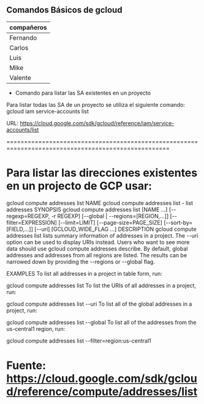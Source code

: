 ## Comandos Básicos de gcloud

compañeros    | 
------------- | 
Fernando      | 
Carlos        | 
Luis          |
Mike          |
Valente       |

- Comando para listar las SA existentes en un proyecto

Para listar todas las SA de un proyecto se utiliza el siguiente comando:
gcloud iam service-accounts list


URL: https://cloud.google.com/sdk/gcloud/reference/iam/service-accounts/list

====================================================================================================
# Para listar las direcciones existentes en un projecto de GCP usar:
gcloud compute addresses list 
NAME
gcloud compute addresses list - list addresses
SYNOPSIS
gcloud compute addresses list [NAME …] [--regexp=REGEXP, -r REGEXP] [--global     | --regions=[REGION,…]] [--filter=EXPRESSION] [--limit=LIMIT] [--page-size=PAGE_SIZE] [--sort-by=[FIELD,…]] [--uri] [GCLOUD_WIDE_FLAG …]
DESCRIPTION
gcloud compute addresses list lists summary information of addresses in a project. The --uri option can be used to display URIs instead. Users who want to see more data should use gcloud compute addresses describe.
By default, global addresses and addresses from all regions are listed. The results can be narrowed down by providing the --regions or --global flag.

EXAMPLES
To list all addresses in a project in table form, run:

gcloud compute addresses list
To list the URIs of all addresses in a project, run:


gcloud compute addresses list --uri
To list all of the global addresses in a project, run:


gcloud compute addresses list --global
To list all of the addresses from the us-central1 region, run:


gcloud compute addresses list --filter=region:us-central1

Fuente: https://cloud.google.com/sdk/gcloud/reference/compute/addresses/list
=========================================================================================
